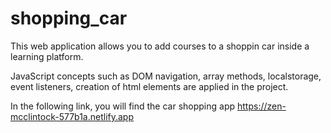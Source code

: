 # shopping_car
This web application allows you to add courses to a shoppin car inside a learning platform.

JavaScript concepts such as DOM navigation, array methods, localstorage, event listeners, creation of html elements are applied in the project.

 In the following link, you will find the car shopping app
 https://zen-mcclintock-577b1a.netlify.app
